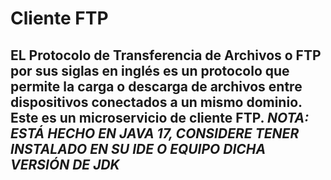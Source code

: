 # Cliente FTP 
## EL Protocolo de Transferencia de Archivos o FTP por sus siglas en inglés es un protocolo que permite la carga o descarga de archivos entre dispositivos conectados a un mismo dominio. Este es un microservicio de cliente FTP. *NOTA: ESTÁ HECHO EN JAVA 17, CONSIDERE TENER INSTALADO EN SU IDE O EQUIPO DICHA VERSIÓN DE JDK*
